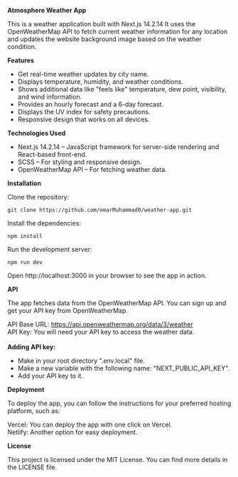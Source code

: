 <b>Atmosphere Weather App</b>

This is a weather application built with Next.js 14.2.14 It uses the OpenWeatherMap API to fetch current weather information for any location and updates the website background image based on the weather condition.

<b>Features</b>

  <ul>
  <li>Get real-time weather updates by city name.</li>
  <li>Displays temperature, humidity, and weather conditions.</li>
  <li>Shows additional data like "feels like" temperature, dew point, visibility, and wind information.</li>
  <li>Provides an hourly forecast and a 6-day forecast.</li>
  <li>Displays the UV index for safety precautions.</li>
  <li>Responsive design that works on all devices.</li>
  </ul>

<b>Technologies Used</b>

  <ul>
  <li>Next.js 14.2.14 – JavaScript framework for server-side rendering and React-based front-end.</li>
  <li>SCSS – For styling and responsive design.</li>
  <li>OpenWeatherMap API – For fetching weather data.</li>
  </ul>

<b>Installation</b>

  Clone the repository:

    git clone https://github.com/omarMuhammad0/weather-app.git

  Install the dependencies:

    npm install

  Run the development server:

    npm run dev

  Open http://localhost:3000 in your browser to see the app in action.

<b>API</b>

The app fetches data from the OpenWeatherMap API. You can sign up and get your API key from OpenWeatherMap.<br/>

  API Base URL: https://api.openweathermap.org/data/3/weather<br/>
  API Key: You will need your API key to access the weather data.<br/>
  <br/>
  <b>Adding API key:</b>
  <ul>
    <li>Make in your root directory ".env.local" file.</li>
    <li>Make a new variable with the following name: "NEXT_PUBLIC_API_KEY".</li>
    <li>Add your API key to it.</li>
  </ul>

<b>Deployment</b>

To deploy the app, you can follow the instructions for your preferred hosting platform, such as:

  Vercel: You can deploy the app with one click on Vercel.<br/>
  Netlify: Another option for easy deployment.<br/>

<b>License</b>

This project is licensed under the MIT License. You can find more details in the LICENSE file.
